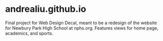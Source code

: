 # andrealiu.github.io

Final project for Web Design Decal, meant to be a redesign of the website for Newbury Park High School at nphs.org.
Features views for home page, academics, and sports.
